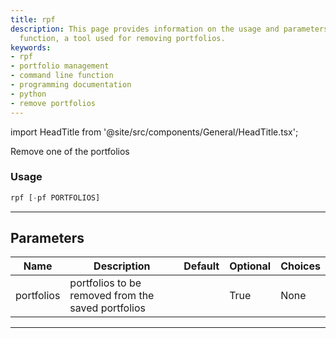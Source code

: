 ```yaml
---
title: rpf
description: This page provides information on the usage and parameters of the 'rpf'
  function, a tool used for removing portfolios.
keywords:
- rpf
- portfolio management
- command line function
- programming documentation
- python
- remove portfolios
---
```


import HeadTitle from '@site/src/components/General/HeadTitle.tsx';

<HeadTitle title="rpf - Po - Portfolio - Reference | OpenBB Terminal Docs" />

Remove one of the portfolios

### Usage

```python
rpf [-pf PORTFOLIOS]
```

---

## Parameters

| Name | Description | Default | Optional | Choices |
| ---- | ----------- | ------- | -------- | ------- |
| portfolios | portfolios to be removed from the saved portfolios |  | True | None |

---
